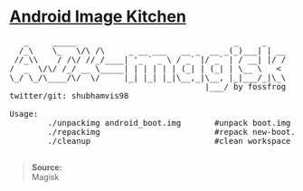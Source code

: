 # <u>Android Image Kitchen</u>

<pre>
   _     _____                                 _     _
  /_\    \_   \/\ /\     _ __ ___   __ _  __ _(_)___| | __
 //_\\    / /\/ //_/____| '_ ` _ \ / _` |/ _` | / __| |/ /
/  _  \/\/ /_/ __ \_____| | | | | | (_| | (_| | \__ \   < 
\_/ \_/\____/\/  \/     |_| |_| |_|\__,_|\__, |_|___/_|\_\
                                         |___/ by fossfrog
twitter/git: shubhamvis98

Usage:
        ./unpackimg android_boot.img       #unpack boot.img
        ./repackimg                        #repack new-boot.img
        ./cleanup                          #clean workspace

</pre>
>**Source:**  
Magisk
